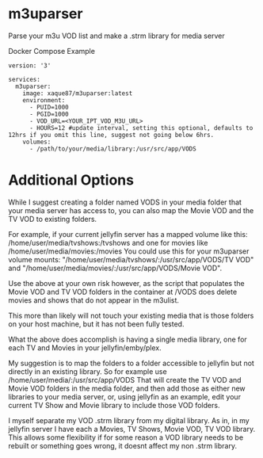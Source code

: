 # m3uparser
Parse your m3u VOD list and make a .strm library for media server

Docker Compose Example

```compose example
version: '3'

services:
  m3uparser:
    image: xaque87/m3uparser:latest
    environment:
      - PUID=1000
      - PGID=1000
      - VOD_URL=<YOUR_IPT_VOD_M3U_URL>
      - HOURS=12 #update interval, setting this optional, defaults to 12hrs if you omit this line, suggest not going below 6hrs.
    volumes:
      - /path/to/your/media/library:/usr/src/app/VODS

```
# Additional Options

While I suggest creating a folder named VODS in your media folder that your media server has access to,
you can also map the Movie VOD and the TV VOD to existing folders.

For example, if your current jellyfin server has a mapped volume like this:
/home/user/media/tvshows:/tvshows and one for movies like /home/user/media/movies:/movies
You could use this for your m3uparser volume mounts:
"/home/user/media/tvshows/:/usr/src/app/VODS/TV VOD" and "/home/user/media/movies/:/usr/src/app/VODS/Movie VOD".

Use the above at your own risk however, as the script that populates the Movie VOD and TV VOD folders
in the container at /VODS does delete movies and shows that do not appear in the m3ulist.

This more than likely will not touch your existing media that is those folders on your host machine,
but it has not been fully tested.

What the above does accomplish is having a single media library,
one for each TV and Movies in your jellyfin/emby/plex.

My suggestion is to map the folders to a folder accessible to jellyfin but not directly in an existing library.
So for example use /home/user/media/:/usr/src/app/VODS
That will create the TV VOD and Movie VOD folders in the media folder,
and then add those as either new libraries to your media server, or, using jellyfin as an example,
edit your current TV Show and Movie library to include those VOD folders.

I myself separate my VOD .strm library from my digital library. As in, in my jellyfin server I have each a Movies, TV Shows, Movie VOD, TV VOD library. This allows some flexibility if for some reason a VOD library needs to be rebuilt or something goes wrong, it doesnt affect my non .strm library.
